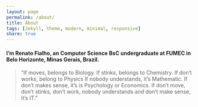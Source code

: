 ```yaml
---
layout: page
permalink: /about/
title: About
tags: [Jekyll, theme, modern, minimal, responsive]
share: true
---
```


#### I’m Renato Fialho, an Computer Science BsC undergraduate at FUMEC in Belo Horizonte, Minas Gerais, Brazil.

>“If moves, belongs to Biology.
>If stinks, belongs to Chemistry.
>If don’t works, belong to Physics
>If nobody understands, it’s Mathematic.
>If don’t makes sense, it’s is Psychology or Economics.
>If don’t move, don’t stinks, don’t work, nobody understands and don’t make sense, it’s IT.”
